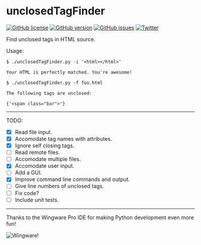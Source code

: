 # unclosedTagFinder
[![GitHub license](https://img.shields.io/badge/license-GPLv2-blue.svg)](https://raw.githubusercontent.com/ryanpcmcquen/unclosedTagFinder/master/LICENSE)
[![GitHub version](https://img.shields.io/badge/version-0.3.0-orange.svg)](https://github.com/ryanpcmcquen/unclosedTagFinder/releases)
[![GitHub issues](https://img.shields.io/github/issues/ryanpcmcquen/unclosedTagFinder.svg)](https://github.com/ryanpcmcquen/unclosedTagFinder/issues)
[![Twitter](https://img.shields.io/twitter/url/https/github.com/ryanpcmcquen/unclosedTagFinder.svg?style=social)](https://twitter.com/intent/tweet?text=Hey%2C%20check%20this%20out%3A%20https%3A%2F%2Fgithub.com%2Fryanpcmcquen%2FunclosedTagFinder&url=%5Bobject%20Object%5D)

Find unclosed tags in HTML source.

Usage:
```
$ ./unclosedTagFinder.py -i '<html></html>'

Your HTML is perfectly matched. You're awesome!

$ ./unclosedTagFinder.py -f foo.html

The following tags are unclosed:

{'<span class="bar">'}
```

---

TODO:

- [x] Read file input.
- [x] Accomodate tag names with attributes.
- [x] Ignore self closing tags.
- [ ] Read remote files.
- [ ] Accomodate multiple files.
- [x] Accomodate user input.
- [ ] Add a GUI.
- [x] Improve command line commands and output.
- [ ] Give line numbers of unclosed tags.
- [ ] Fix code?
- [ ] Include unit tests.

---

Thanks to the Wingware Pro IDE for making Python development even more fun!

![Wingware!](https://wingware.com/images/wingware-button-200x89.png)
